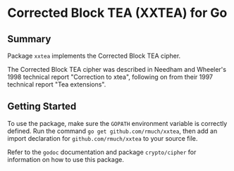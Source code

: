 Corrected Block TEA (XXTEA) for Go
==================================

Summary
-------

Package `xxtea` implements the Corrected Block TEA cipher.

The Corrected Block TEA cipher was described in Needham and Wheeler's 1998
technical report "Correction to xtea", following on from their 1997 technical
report "Tea extensions".

Getting Started
---------------

To use the package, make sure the `GOPATH` environment variable is correctly
defined. Run the command `go get github.com/rmuch/xxtea`, then add an import
declaration for `github.com/rmuch/xxtea` to your source file.

Refer to the `godoc` documentation and package `crypto/cipher` for information
on how to use this package.
